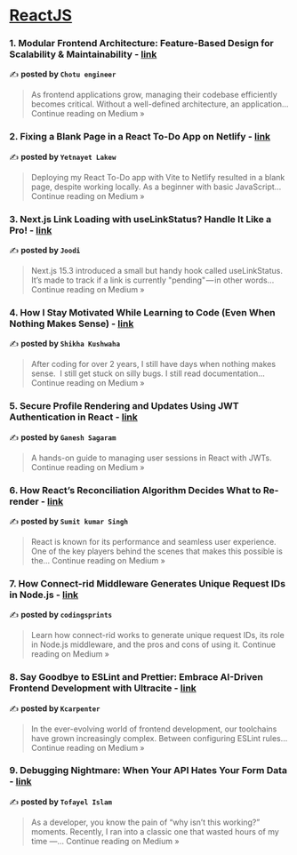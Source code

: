 
<h1><a href=https://medium.com/tag/reactjs/recommended target="_blank" rel="noopener noreferrer">ReactJS</a></h1>
<h3>1. Modular Frontend Architecture: Feature-Based Design for Scalability & Maintainability - <a href="https://medium.com/@chotuengineer/modular-frontend-architecture-feature-based-design-for-scalability-maintainability-ebe80aecb8ec?source=rss------reactjs-5" target="_blank" rel="noopener noreferrer">link</a></h3>

✍️ **posted by `Chotu engineer`**

<blockquote>As frontend applications grow, managing their codebase efficiently becomes critical. Without a well-defined architecture, an application…
Continue reading on Medium »</blockquote>

<h3>2. Fixing a Blank Page in a React To-Do App on Netlify - <a href="https://medium.com/@lakewyetnayet93/fixing-a-blank-page-in-a-react-to-do-app-on-netlify-68cfee85ec19?source=rss------reactjs-5" target="_blank" rel="noopener noreferrer">link</a></h3>

✍️ **posted by `Yetnayet Lakew`**

<blockquote>Deploying my React To-Do app with Vite to Netlify resulted in a blank page, despite working locally. As a beginner with basic JavaScript…
Continue reading on Medium »</blockquote>

<h3>3. Next.js Link Loading with useLinkStatus? Handle It Like a Pro! - <a href="https://joodi.medium.com/next-js-link-loading-with-uselinkstatus-handle-it-like-a-pro-7be4b5f945b5?source=rss------reactjs-5" target="_blank" rel="noopener noreferrer">link</a></h3>

✍️ **posted by `Joodi`**

<blockquote>Next.js 15.3 introduced a small but handy hook called useLinkStatus. It’s made to track if a link is currently "pending" — in other words…
Continue reading on Medium »</blockquote>

<h3>4. How I Stay Motivated While Learning to Code (Even When Nothing Makes Sense) - <a href="https://medium.com/@shikha_34149/how-i-stay-motivated-while-learning-to-code-even-when-nothing-makes-sense-0b6931773d81?source=rss------reactjs-5" target="_blank" rel="noopener noreferrer">link</a></h3>

✍️ **posted by `Shikha Kushwaha`**

<blockquote>After coding for over 2 years, I still have days when nothing makes sense.
 I still get stuck on silly bugs. I still read documentation…
Continue reading on Medium »</blockquote>

<h3>5. Secure Profile Rendering and Updates Using JWT Authentication in React - <a href="https://medium.com/@ganeshsai1504/secure-profile-rendering-and-updates-using-jwt-authentication-in-react-bcaba8a043f6?source=rss------reactjs-5" target="_blank" rel="noopener noreferrer">link</a></h3>

✍️ **posted by `Ganesh Sagaram`**

<blockquote>A hands-on guide to managing user sessions in React with JWTs.
Continue reading on Medium »</blockquote>

<h3>6. How React’s Reconciliation Algorithm Decides What to Re-render - <a href="https://designtechworld.medium.com/how-reacts-reconciliation-algorithm-decides-what-to-re-render-9315892c1c80?source=rss------reactjs-5" target="_blank" rel="noopener noreferrer">link</a></h3>

✍️ **posted by `Sumit kumar Singh`**

<blockquote>React is known for its performance and seamless user experience. One of the key players behind the scenes that makes this possible is the…
Continue reading on Medium »</blockquote>

<h3>7. How Connect-rid Middleware Generates Unique Request IDs in Node.js - <a href="https://codingsprints.medium.com/how-connect-rid-middleware-generates-unique-request-ids-in-node-js-f6b9909135b2?source=rss------reactjs-5" target="_blank" rel="noopener noreferrer">link</a></h3>

✍️ **posted by `codingsprints`**

<blockquote>Learn how connect-rid works to generate unique request IDs, its role in Node.js middleware, and the pros and cons of using it.
Continue reading on Medium »</blockquote>

<h3>8. Say Goodbye to ESLint and Prettier: Embrace AI-Driven Frontend Development with Ultracite - <a href="https://medium.com/@kcarpenter_5858/say-goodbye-to-eslint-and-prettier-embrace-ai-driven-frontend-development-with-ultracite-a2443760db50?source=rss------reactjs-5" target="_blank" rel="noopener noreferrer">link</a></h3>

✍️ **posted by `Kcarpenter`**

<blockquote>In the ever-evolving world of frontend development, our toolchains have grown increasingly complex. Between configuring ESLint rules…
Continue reading on Medium »</blockquote>

<h3>9.  Debugging Nightmare: When Your API Hates Your Form Data  - <a href="https://medium.com/@tofayeltuhin143/debugging-nightmare-when-your-api-hates-your-form-data-f30669ff8d88?source=rss------reactjs-5" target="_blank" rel="noopener noreferrer">link</a></h3>

✍️ **posted by `Tofayel Islam`**

<blockquote>As a developer, you know the pain of “why isn’t this working?” moments. Recently, I ran into a classic one that wasted hours of my time —…
Continue reading on Medium »</blockquote>

